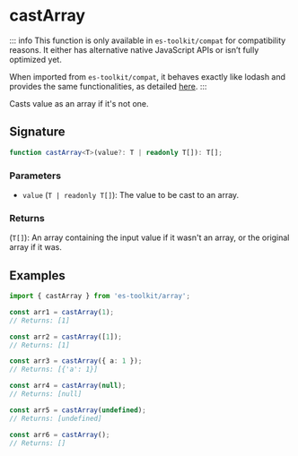 # castArray

::: info
This function is only available in `es-toolkit/compat` for compatibility reasons. It either has alternative native JavaScript APIs or isn’t fully optimized yet.

When imported from `es-toolkit/compat`, it behaves exactly like lodash and provides the same functionalities, as detailed [here](../../../compatibility.md).
:::

Casts value as an array if it's not one.

## Signature

```typescript
function castArray<T>(value?: T | readonly T[]): T[];
```

### Parameters

- `value` (`T | readonly T[]`): The value to be cast to an array.

### Returns

(`T[]`): An array containing the input value if it wasn't an array, or the original array if it was.

## Examples

```typescript
import { castArray } from 'es-toolkit/array';

const arr1 = castArray(1);
// Returns: [1]

const arr2 = castArray([1]);
// Returns: [1]

const arr3 = castArray({ a: 1 });
// Returns: [{'a': 1}]

const arr4 = castArray(null);
// Returns: [null]

const arr5 = castArray(undefined);
// Returns: [undefined]

const arr6 = castArray();
// Returns: []
```
